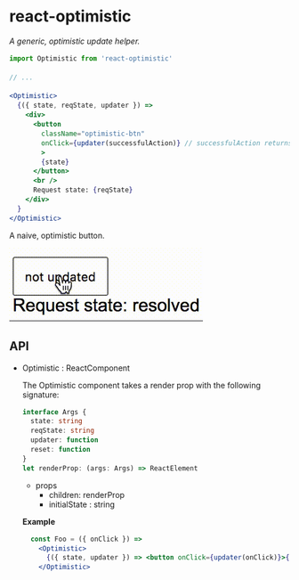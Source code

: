 # react-optimistic

_A generic, optimistic update helper._

```jsx
import Optimistic from 'react-optimistic'

// ...

<Optimistic>
  {({ state, reqState, updater }) =>
    <div>
      <button
        className="optimistic-btn"
        onClick={updater(successfulAction)} // successfulAction returns a Promise
        >
        {state}
      </button>
      <br />
      Request state: {reqState}
    </div>
  }
</Optimistic>
```
A naive, optimistic button.

![naive optimistic button gif](./react-optimistic-naive.gif)


## API

- Optimistic : ReactComponent

  The Optimistic component takes a render prop with the following signature:
  ```typescript
  interface Args {
    state: string
    reqState: string
    updater: function
    reset: function
  }
  let renderProp: (args: Args) => ReactElement
  ```

  - props
    - children: renderProp
    - initialState : string

  **Example**
  ```jsx
    const Foo = ({ onClick }) =>
      <Optimistic>
        {({ state, updater }) => <button onClick={updater(onClick)}>{state}</button>}
      </Optimistic>
  ```
